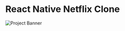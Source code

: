 # React Native Netflix Clone

![Project Banner](https://github.com/user-attachments/assets/81734dad-1ddc-426f-aae1-2fbec715d031)




